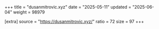 +++
title = "dusanmitrovic.xyz"
date = "2025-05-11"
updated = "2025-06-04"
weight = 98979

[extra]
source = "https://dusanmitrovic.xyz/"
ratio = 72
size = 97
+++
